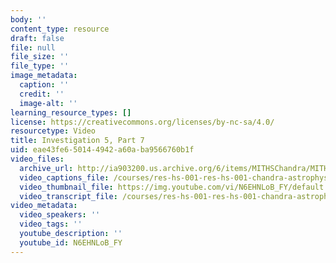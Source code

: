```yaml
---
body: ''
content_type: resource
draft: false
file: null
file_size: ''
file_type: ''
image_metadata:
  caption: ''
  credit: ''
  image-alt: ''
learning_resource_types: []
license: https://creativecommons.org/licenses/by-nc-sa/4.0/
resourcetype: Video
title: Investigation 5, Part 7
uid: eae43fe6-5014-4942-a60a-ba9566760b1f
video_files:
  archive_url: http://ia903200.us.archive.org/6/items/MITHSChandra/MITHS_chandra_5_07_300k.mp4
  video_captions_file: /courses/res-hs-001-res-hs-001-chandra-astrophysics-institute/N6EHNLoB_FY_captions.webvtt
  video_thumbnail_file: https://img.youtube.com/vi/N6EHNLoB_FY/default.jpg
  video_transcript_file: /courses/res-hs-001-res-hs-001-chandra-astrophysics-institute/N6EHNLoB_FY_transcript.pdf
video_metadata:
  video_speakers: ''
  video_tags: ''
  youtube_description: ''
  youtube_id: N6EHNLoB_FY
---
```

